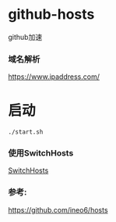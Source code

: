 # github-hosts
github加速

### 域名解析

https://www.ipaddress.com/

# 启动

```
./start.sh
```
### 使用SwitchHosts

[SwitchHosts](https://github.com/oldj/SwitchHosts)

### 参考:

https://github.com/ineo6/hosts